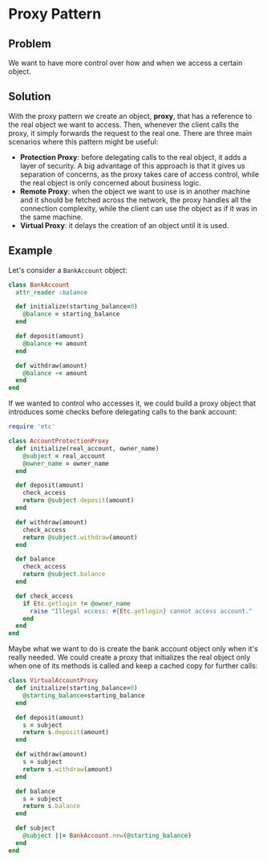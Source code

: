 # Proxy Pattern

## Problem
We want to have more control over how and when we access a certain object.

## Solution
With the proxy pattern we create an object, **proxy**, that has a reference to the real object we want to access. Then, whenever the client calls the proxy, it simply forwards the request to the real one. There are three main scenarios where this pattern might be useful:
* **Protection Proxy**: before delegating calls to the real object, it adds a layer of security. A big advantage of this approach is that it gives us separation of concerns, as the proxy takes care of access control, while the real object is only concerned about business logic.
* **Remote Proxy**: when the object we want to use is in another machine and it should be fetched across the network, the proxy handles all the connection complexity, while the client can use the object as if it was in the same machine.
* **Virtual Proxy**: it delays the creation of an object until it is used.

## Example
Let's consider a `BankAccount` object:

```ruby
class BankAccount
  attr_reader :balance

  def initialize(starting_balance=0)
    @balance = starting_balance
  end

  def deposit(amount)
    @balance += amount
  end

  def withdraw(amount)
    @balance -= amount
  end
end
```

If we wanted to control who accesses it, we could build a proxy object that introduces some checks before delegating calls to the bank account:

```ruby
require 'etc'

class AccountProtectionProxy
  def initialize(real_account, owner_name)
    @subject = real_account
    @owner_name = owner_name
  end

  def deposit(amount)
    check_access
    return @subject.deposit(amount)
  end

  def withdraw(amount)
    check_access
    return @subject.withdraw(amount)
  end

  def balance
    check_access
    return @subject.balance
  end

  def check_access
    if Etc.getlogin != @owner_name
      raise "Illegal access: #{Etc.getlogin} cannot access account."
    end
  end
end
```

Maybe what we want to do is create the bank account object only when it's really needed. We could create a proxy that initializes the real object only when one of its methods is called and keep a cached copy for further calls:

```ruby
class VirtualAccountProxy
  def initialize(starting_balance=0)
    @starting_balance=starting_balance
  end

  def deposit(amount)
    s = subject
    return s.deposit(amount)
  end

  def withdraw(amount)
    s = subject
    return s.withdraw(amount)
  end

  def balance
    s = subject
    return s.balance
  end

  def subject
    @subject ||= BankAccount.new(@starting_balance)
  end
end
```
